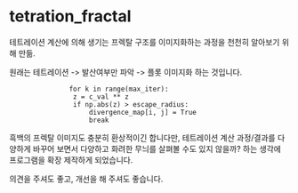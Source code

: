 # tetration_fractal
테트레이션 계산에 의해 생기는 프렉탈 구조를 
이미지화하는 과정을 천천히 알아보기 위해 만듦.

원래는 테트레이션 -> 발산여부만 파악 -> 플롯 이미지화 하는 것입니다. 
```
               for k in range(max_iter):
                z = c_val ** z
                if np.abs(z) > escape_radius:
                    divergence_map[i, j] = True
                    break
```
흑백의 프렉탈 이미지도 충분히 환상적이긴 합니다만, 
테트레이션 계산 과정/결과를 다양하게 바꾸어 보면서 
다양하고 화려한 무늬를 살펴볼 수도 있지 않을까? 하는 생각에 
프로그램을 확장 제작하게 되었습니다. 

의견을 주셔도 좋고, 개선을 해 주셔도 좋습니다. 
